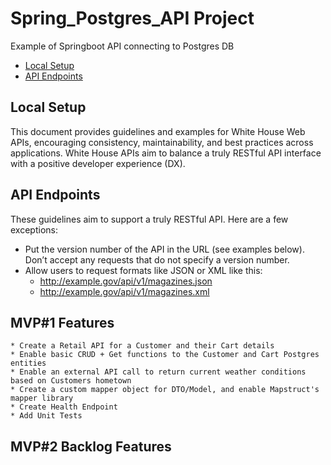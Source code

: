# Spring_Postgres_API Project
Example of Springboot API connecting to Postgres DB

* [Local Setup](#local-setup)
* [API Endpoints](#api-endpoints)

## Local Setup 

This document provides guidelines and examples for White House Web APIs, encouraging consistency, maintainability, and best practices across applications. White House APIs aim to balance a truly RESTful API interface with a positive developer experience (DX).


## API Endpoints

These guidelines aim to support a truly RESTful API. Here are a few exceptions:
* Put the version number of the API in the URL (see examples below). Don’t accept any requests that do not specify a version number.
* Allow users to request formats like JSON or XML like this:
    * http://example.gov/api/v1/magazines.json
    * http://example.gov/api/v1/magazines.xml

## MVP#1 Features

    * Create a Retail API for a Customer and their Cart details
    * Enable basic CRUD + Get functions to the Customer and Cart Postgres entities
    * Enable an external API call to return current weather conditions based on Customers hometown 
    * Create a custom mapper object for DTO/Model, and enable Mapstruct's mapper library
    * Create Health Endpoint
    * Add Unit Tests


## MVP#2 Backlog Features
